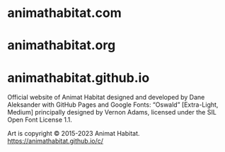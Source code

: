 # animathabitat.com
# animathabitat.org
# animathabitat.github.io
Official website of Animat Habitat designed and developed by Dane Aleksander with GitHub Pages and Google Fonts: “Oswald” [Extra-Light, Medium] principally designed by Vernon Adams, licensed under the SIL Open Font License 1.1.

Art is copyright © 2015-2023 Animat Habitat. https://animathabitat.github.io/c/
